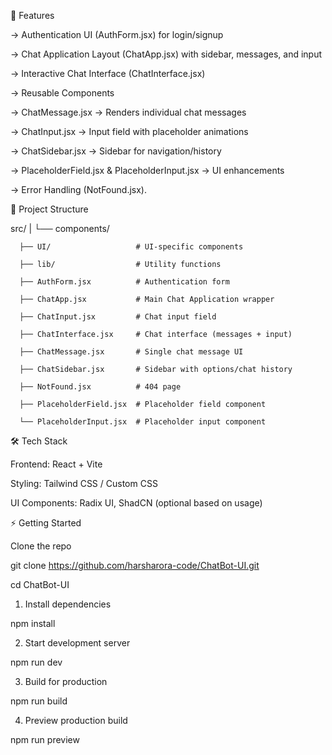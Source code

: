 🚀 Features

-> Authentication UI (AuthForm.jsx) for login/signup

-> Chat Application Layout (ChatApp.jsx) with sidebar, messages, and input

-> Interactive Chat Interface (ChatInterface.jsx)

-> Reusable Components

-> ChatMessage.jsx → Renders individual chat messages

-> ChatInput.jsx → Input field with placeholder animations

-> ChatSidebar.jsx → Sidebar for navigation/history

-> PlaceholderField.jsx & PlaceholderInput.jsx → UI enhancements

-> Error Handling (NotFound.jsx).

📂 Project Structure

src/
 |
 └── components/
      
      ├── UI/                   # UI-specific components
      
      ├── lib/                  # Utility functions
      
      ├── AuthForm.jsx          # Authentication form
      
      ├── ChatApp.jsx           # Main Chat Application wrapper
      
      ├── ChatInput.jsx         # Chat input field
      
      ├── ChatInterface.jsx     # Chat interface (messages + input)
      
      ├── ChatMessage.jsx       # Single chat message UI
      
      ├── ChatSidebar.jsx       # Sidebar with options/chat history
      
      ├── NotFound.jsx          # 404 page
      
      ├── PlaceholderField.jsx  # Placeholder field component
      
      └── PlaceholderInput.jsx  # Placeholder input component


🛠️ Tech Stack

Frontend: React + Vite

Styling: Tailwind CSS / Custom CSS

UI Components: Radix UI, ShadCN (optional based on usage)

⚡ Getting Started

Clone the repo

git clone https://github.com/harsharora-code/ChatBot-UI.git

cd ChatBot-UI


1. Install dependencies

npm install


2. Start development server

npm run dev


3. Build for production

npm run build


4. Preview production build

npm run preview

